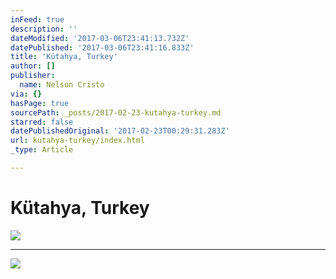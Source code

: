 ```yaml
---
inFeed: true
description: ''
dateModified: '2017-03-06T23:41:13.732Z'
datePublished: '2017-03-06T23:41:16.833Z'
title: 'Kütahya, Turkey'
author: []
publisher:
  name: Nelson Cristo
via: {}
hasPage: true
sourcePath: _posts/2017-02-23-kutahya-turkey.md
starred: false
datePublishedOriginal: '2017-02-23T00:29:31.283Z'
url: kutahya-turkey/index.html
_type: Article

---
```

# Kütahya, Turkey
![](https://the-grid-user-content.s3-us-west-2.amazonaws.com/e9d40a8c-fc42-4161-95e0-77fe687d4de7.jpg)

---

![](https://the-grid-user-content.s3-us-west-2.amazonaws.com/cb325eb3-44d0-49fa-91ae-5d0ef8a4584a.jpg)
